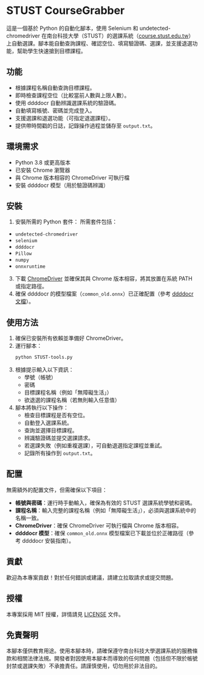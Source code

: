# STUST CourseGrabber

這是一個基於 Python 的自動化腳本，使用 Selenium 和 undetected-chromedriver 在南台科技大學（STUST）的選課系統（[course.stust.edu.tw](https://course.stust.edu.tw)）上自動選課。腳本能自動查詢課程、確認空位、填寫驗證碼、選課，並支援退選功能，幫助學生快速搶到目標課程。

## 功能
- 根據課程名稱自動查詢目標課程。
- 即時檢查課程空位（比較當前人數與上限人數）。
- 使用 ddddocr 自動辨識選課系統的驗證碼。
- 自動填寫帳號、密碼並完成登入。
- 支援選課和退選功能（可指定退選課程）。
- 提供帶時間戳的日誌，記錄操作過程並儲存至 `output.txt`。

## 環境需求
- Python 3.8 或更高版本
- 已安裝 Chrome 瀏覽器
- 與 Chrome 版本相容的 ChromeDriver 可執行檔
- 安裝 ddddocr 模型（用於驗證碼辨識）

## 安裝
 1. 安裝所需的 Python 套件：
   所需套件包括：
   - `undetected-chromedriver`
   - `selenium`
   - `ddddocr`
   - `Pillow`
   - `numpy`
   - `onnxruntime`
3. 下載 [ChromeDriver](https://chromedriver.chromium.org/downloads) 並確保其與 Chrome 版本相容，將其放置在系統 PATH 或指定路徑。
4. 確保 ddddocr 的模型檔案（`common_old.onnx`）已正確配置（參考 [ddddocr 文檔](https://github.com/sml2h3/ddddocr)）。

## 使用方法
1. 確保已安裝所有依賴並準備好 ChromeDriver。
2. 運行腳本：
   ```bash
   python STUST-tools.py
   ```
3. 根據提示輸入以下資訊：
   - 學號（帳號）
   - 密碼
   - 目標課程名稱（例如「無障礙生活」）
   - 欲退選的課程名稱（若無則輸入任意值）
4. 腳本將執行以下操作：
   - 檢查目標課程是否有空位。
   - 自動登入選課系統。
   - 查詢並選擇目標課程。
   - 辨識驗證碼並提交選課請求。
   - 若選課失敗（例如重複選課），可自動退選指定課程並重試。
   - 記錄所有操作到 `output.txt`。

## 配置
無需額外的配置文件，但需確保以下項目：
- **帳號與密碼**：運行時手動輸入，確保為有效的 STUST 選課系統學號和密碼。
- **課程名稱**：輸入完整的課程名稱（例如「無障礙生活」），必須與選課系統中的名稱一致。
- **ChromeDriver**：確保 ChromeDriver 可執行檔與 Chrome 版本相容。
- **ddddocr 模型**：確保 `common_old.onnx` 模型檔案已下載並位於正確路徑（參考 ddddocr 安裝指南）。

## 貢獻
歡迎為本專案貢獻！對於任何錯誤或建議，請建立拉取請求或提交問題。

## 授權
本專案採用 MIT 授權，詳情請見 [LICENSE](LICENSE) 文件。

## 免責聲明
本腳本僅供教育用途。使用本腳本時，請確保遵守南台科技大學選課系統的服務條款和相關法律法規。開發者對因使用本腳本而導致的任何問題（包括但不限於帳號封禁或選課失敗）不承擔責任。請謹慎使用，切勿用於非法目的。
